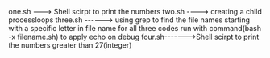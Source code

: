 one.sh ---> Shell scirpt to print the numbers
two.sh ----> creating a child processloops
three.sh ------> using grep to find the file names starting with a specific letter in file name for all three codes run with command(bash -x filename.sh) to apply echo on debug
four.sh------->Shell scirpt to print the numbers greater than 27(integer)
